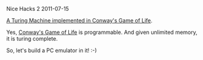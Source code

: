 Nice Hacks 2
2011-07-15

<a href="http://rendell-attic.org/gol/tm.htm" target="_blank">A Turing Machine implemented in Conway's Game of Life</a>.

Yes, <a href="http://en.wikipedia.org/wiki/Conway%27s_Game_of_Life" target="_blank">Conway's Game of Life</a> is programmable. And given unlimited memory, it is turing complete.

So, let's build a PC emulator in it! :-)
